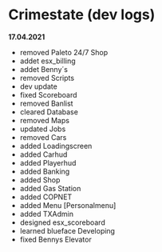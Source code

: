 # Crimestate (dev logs)

**17.04.2021**

+ removed Paleto 24/7 Shop
+ addet esx_billing
+ addet Benny´s
+ removed Scripts 
+ dev update
+ fixed Scoreboard
+ removed Banlist
+ cleared Database
+ removed Maps 
+ updated Jobs
+ removed Cars
+ added Loadingscreen
+ added Carhud
+ added Playerhud
+ added Banking
+ added Shop
+ added Gas Station
+ added COPNET  
+ added Menu [Personalmenu]
+ added TXAdmin
+ designed esx_scoreboard
+ learned blueface Developing
+ fixed Bennys Elevator
